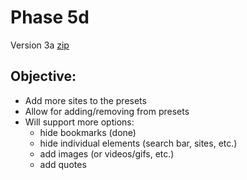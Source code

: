 # Phase 5d
Version 3a [zip](https://mattwydra.github.io/newtab-background/v5/v5d/ext1.zip)

## **Objective:**
- Add more sites to the presets
- Allow for adding/removing from presets
- Will support more options:
   - hide bookmarks (done)
   - hide individual elements (search bar, sites, etc.)
   - add images (or videos/gifs, etc.)
   - add quotes